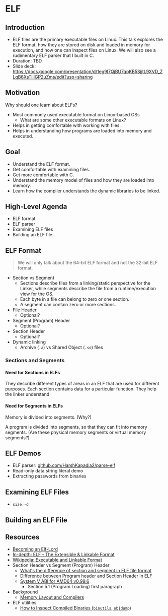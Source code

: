 # ELF

## Introduction

-   ELF files are the primary executable files on Linux. This talk explores the ELF format, how they are stored on disk and loaded in memory for execution, and how one can inspect files on Linux. We will also see a rudimentary ELF parser that I built in C.
-   Duration: TBD
-   Slide deck: https://docs.google.com/presentation/d/1eg9I7QjBU7qpKB5SjjtL9XVD_ZLqB6XsTiiIGP2uZms/edit?usp=sharing

## Motivation

Why should one learn about ELFs?

-   Most commonly used executable format on Linux-based OSs
    -   What are some other executable formats on Linux?
-   Helps in getting comfortable with working with files.
-   Helps in understanding how programs are loaded into memory and executed.

## Goal

-   Understand the ELF format.
-   Get comfortable with examining files.
-   Get more comfortable with C.
-   Understand the memory model of files and how they are loaded into memory.
-   Learn how the compiler understands the dynamic libraries to be linked.

## High-Level Agenda

-   ELF format
-   ELF parser
-   Examining ELF files
-   Building an ELF file

## ELF Format

> We will only talk about the 64-bit ELF format and not the 32-bit ELF format.

-   Section vs Segment
    -   Sections describe files from a linking/static perspective for the Linker, while segments describe the file from a runtime/execution view for the OS.
    -   Each byte in a file can belong to zero or one section.
    -   A segment can contain zero or more sections.
-   File Header
    -   Optional?
-   Segment (Program) Header
    -   Optional?
-   Section Header
    -   Optional?
-   Dynamic linking
    -   Archive (`.a`) vs Shared Object (`.so`) files

### Sections and Segments

#### Need for Sections in ELFs

They describe different types of areas in an ELF that are used for different purposes. Each section contains data for a particular function. They help the linker understand

#### Need for Segments in ELFs

Memory is divided into segments. (Why?)

A program is divided into segments, so that they can fit into memory segments. (Are these physical memory segments or virtual memory segments?)

## ELF Demos

-   ELF parser: [github.com/HarshKapadia2/parse-elf](https://github.com/HarshKapadia2/parse-elf)
-   Read-only data string literal demo
-   Extracting passwords from binaries

## Examining ELF Files

-   `size -d`

## Building an ELF File

## Resources

-   [Becoming an Elf-Lord](https://cpu.land/becoming-an-elf-lord)
-   [In-depth: ELF - The Extensible & Linkable Format](https://www.youtube.com/watch?v=nC1U1LJQL8o)
-   [Wikipedia: Executable and Linkable Format](https://en.wikipedia.org/wiki/Executable_and_Linkable_Format)
-   Section Header vs Segment (Program) Header
    -   [What's the difference of section and segment in ELF file format](https://stackoverflow.com/questions/14361248/whats-the-difference-of-section-and-segment-in-elf-file-format)
    -   [Difference between Program header and Section Header in ELF](https://stackoverflow.com/questions/23379880/difference-between-program-header-and-section-header-in-elf)
    -   [System V ABI for AMD64 v0.99.6](https://refspecs.linuxbase.org/elf/x86_64-abi-0.99.pdf)
        -   Section 5.1 (Program Loading) first paragraph
-   Background
    -   [Memory Layout and Compilers](https://linux.harshkapadia.me/#memory-layout-and-compilers)
-   ELF utilities
    -   [How to Inspect Compiled Binaries (`binutils`, `objdump`)](https://www.youtube.com/watch?v=bWMIpHVRFUo)
